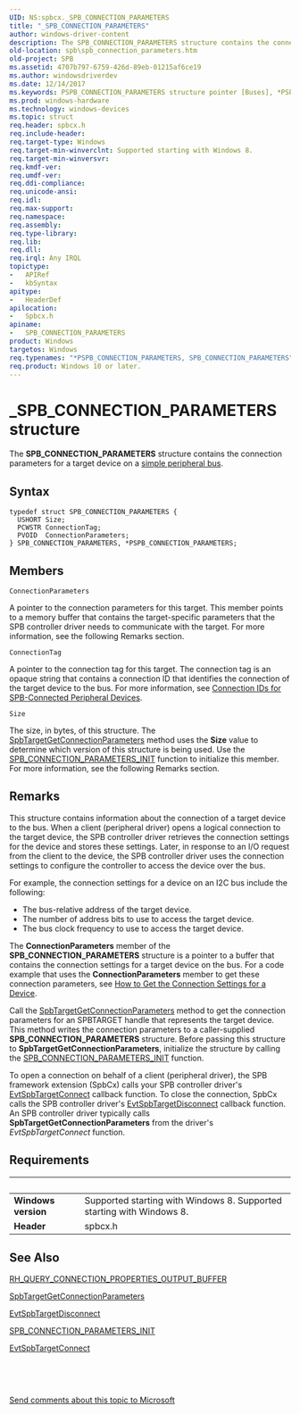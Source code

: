 ```yaml
---
UID: NS:spbcx._SPB_CONNECTION_PARAMETERS
title: "_SPB_CONNECTION_PARAMETERS"
author: windows-driver-content
description: The SPB_CONNECTION_PARAMETERS structure contains the connection parameters for a target device on a simple peripheral bus.
old-location: spb\spb_connection_parameters.htm
old-project: SPB
ms.assetid: 4707b797-6759-426d-89eb-01215af6ce19
ms.author: windowsdriverdev
ms.date: 12/14/2017
ms.keywords: PSPB_CONNECTION_PARAMETERS structure pointer [Buses], *PSPB_CONNECTION_PARAMETERS, PSPB_CONNECTION_PARAMETERS, _SPB_CONNECTION_PARAMETERS, SPB_CONNECTION_PARAMETERS, SPB_CONNECTION_PARAMETERS structure [Buses], spbcx/PSPB_CONNECTION_PARAMETERS, spbcx/SPB_CONNECTION_PARAMETERS, SPB.spb_connection_parameters
ms.prod: windows-hardware
ms.technology: windows-devices
ms.topic: struct
req.header: spbcx.h
req.include-header: 
req.target-type: Windows
req.target-min-winverclnt: Supported starting with Windows 8.
req.target-min-winversvr: 
req.kmdf-ver: 
req.umdf-ver: 
req.ddi-compliance: 
req.unicode-ansi: 
req.idl: 
req.max-support: 
req.namespace: 
req.assembly: 
req.type-library: 
req.lib: 
req.dll: 
req.irql: Any IRQL
topictype:
-	APIRef
-	kbSyntax
apitype:
-	HeaderDef
apilocation:
-	Spbcx.h
apiname:
-	SPB_CONNECTION_PARAMETERS
product: Windows
targetos: Windows
req.typenames: "*PSPB_CONNECTION_PARAMETERS, SPB_CONNECTION_PARAMETERS"
req.product: Windows 10 or later.
---
```


# _SPB_CONNECTION_PARAMETERS structure
The <b>SPB_CONNECTION_PARAMETERS</b> structure contains the connection parameters for a target device on a <a href="https://msdn.microsoft.com/2c660e14-5b27-4610-a328-735b07ed0773">simple peripheral bus</a>.

## Syntax
````
typedef struct SPB_CONNECTION_PARAMETERS {
  USHORT Size;
  PCWSTR ConnectionTag;
  PVOID  ConnectionParameters;
} SPB_CONNECTION_PARAMETERS, *PSPB_CONNECTION_PARAMETERS;
````

## Members


`ConnectionParameters`

A pointer to the connection parameters for this target. This member points to a memory buffer that contains the target-specific parameters that the SPB controller driver needs to communicate with the target. For more information, see the following Remarks section.

`ConnectionTag`

A pointer to the connection tag for this target. The connection tag is an opaque string that contains a connection ID that identifies the connection of the target device to the bus. For more information, see <a href="https://msdn.microsoft.com/234B5858-5930-40AD-BE4C-4A774A809D10">Connection IDs for SPB-Connected Peripheral Devices</a>.

`Size`

The size, in bytes, of this structure. The <a href="https://msdn.microsoft.com/library/windows/hardware/hh450926">SpbTargetGetConnectionParameters</a> method uses the <b>Size</b> value to determine which version of this structure is being used. Use the <a href="https://msdn.microsoft.com/library/windows/hardware/hh406205">SPB_CONNECTION_PARAMETERS_INIT</a> function to initialize this member. For more information, see the following Remarks section.

## Remarks
This structure contains information about the connection of a target device to the bus. When a client (peripheral driver) opens a logical connection to the target device, the SPB controller driver retrieves the connection settings for the device and stores these settings. Later, in response to an I/O request from the client to the device, the SPB controller driver uses the connection settings to configure the controller to access the device over the bus.

For example, the connection settings for a device on an I2C bus include the following:
<ul>
<li>The bus-relative address of the target device.</li>
<li>The number of address bits to use to access the target device.</li>
<li>The bus clock frequency to use to access the target device.</li>
</ul>The <b>ConnectionParameters</b> member of the <b>SPB_CONNECTION_PARAMETERS</b> structure is a pointer to a buffer that contains the connection settings for a target device on the bus. For a code example that uses the <b>ConnectionParameters</b> member to get these connection parameters, see <a href="https://msdn.microsoft.com/B614993A-0EA9-4B91-A336-80EEF9BE3E69">How to Get the Connection Settings for a Device</a>.

Call the <a href="https://msdn.microsoft.com/library/windows/hardware/hh450926">SpbTargetGetConnectionParameters</a> method to get the connection parameters for an SPBTARGET handle that represents the target device. This method writes the connection parameters to a caller-supplied <b>SPB_CONNECTION_PARAMETERS</b> structure. Before passing this structure to <b>SpbTargetGetConnectionParameters</b>, initialize the structure by calling the <a href="https://msdn.microsoft.com/library/windows/hardware/hh406205">SPB_CONNECTION_PARAMETERS_INIT</a> function.

To open a connection on behalf of a client (peripheral driver), the SPB framework extension (SpbCx) calls your SPB controller driver's <a href="https://msdn.microsoft.com/D90DD169-A989-4D08-B1B8-BDE7EC9B7A82">EvtSpbTargetConnect</a> callback function. To close the connection, SpbCx calls the SPB controller driver's <a href="https://msdn.microsoft.com/02756C35-E76C-42C0-80FA-359CADE224A1">EvtSpbTargetDisconnect</a> callback function. An SPB controller driver typically calls <b>SpbTargetGetConnectionParameters</b> from the driver's <i>EvtSpbTargetConnect</i> function.

## Requirements
| &nbsp; | &nbsp; |
| ---- |:---- |
| **Windows version** | Supported starting with Windows 8. Supported starting with Windows 8. |
| **Header** | spbcx.h |

## See Also

<a href="https://msdn.microsoft.com/library/windows/hardware/jj938063">RH_QUERY_CONNECTION_PROPERTIES_OUTPUT_BUFFER</a>

<a href="https://msdn.microsoft.com/library/windows/hardware/hh450926">SpbTargetGetConnectionParameters</a>

<a href="https://msdn.microsoft.com/02756C35-E76C-42C0-80FA-359CADE224A1">EvtSpbTargetDisconnect</a>

<a href="https://msdn.microsoft.com/library/windows/hardware/hh406205">SPB_CONNECTION_PARAMETERS_INIT</a>

<a href="https://msdn.microsoft.com/D90DD169-A989-4D08-B1B8-BDE7EC9B7A82">EvtSpbTargetConnect</a>

 

 

<a href="mailto:wsddocfb@microsoft.com?subject=Documentation%20feedback [SPB\buses]:%20SPB_CONNECTION_PARAMETERS structure%20 RELEASE:%20(12/14/2017)&amp;body=%0A%0APRIVACY STATEMENT%0A%0AWe use your feedback to improve the documentation. We don't use your email address for any other purpose, and we'll remove your email address from our system after the issue that you're reporting is fixed. While we're working to fix this issue, we might send you an email message to ask for more info. Later, we might also send you an email message to let you know that we've addressed your feedback.%0A%0AFor more info about Microsoft's privacy policy, see http://privacy.microsoft.com/en-us/default.aspx." title="Send comments about this topic to Microsoft">Send comments about this topic to Microsoft</a>